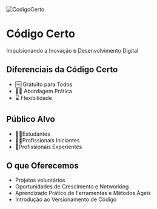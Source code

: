 ![CodigoCerto](https://utfs.io/f/3b2340e8-5523-4aca-a549-0688fd07450e-j4edu.jfif)

# Código Certo

Impulsionando a Inovação e Desenvolvimento Digital

## Diferenciais da Código Certo

- 🆓 Gratuito para Todos
- 👨‍💻 Abordagem Prática
- ⌛ Flexibilidade

## Público Alvo

- 🧑‍🎓Estudantes
- 🧑‍💼Profissionais Iniciantes
- 🧓Profissionais Experientes

## O que Oferecemos

- Projetos voluntários
- Oportunidades de Crescimento e Networking
- Aprendizado Prático de Ferramentas e Métodos Ágeis
- Introdução ao Versionamento de Código
